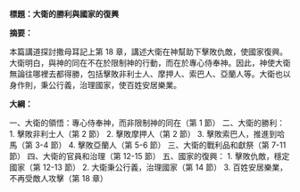**標題：大衛的勝利與國家的復興**

**摘要：**

本篇講道探討撒母耳記上第 18 章，講述大衛在神幫助下擊敗仇敵，使國家復興。大衛明白，與神的同在不在於限制神的行動，而在於專心侍奉神。因此，神使大衛無論往哪裡去都得勝，包括擊敗非利士人、摩押人、索巴人、亞蘭人等。大衛也以身作則，秉公行義，治理國家，使百姓安居樂業。

**大綱：**

一、大衛的領悟：專心侍奉神，而非限制神的同在（第 1 節）
二、大衛的勝利：
    1. 擊敗非利士人（第 2 節）
    2. 擊敗摩押人（第 2 節）
    3. 擊敗索巴人，推進到哈馬（第 3-4 節）
    4. 擊敗亞蘭人（第 5-6 節）
三、大衛的戰利品和獻祭（第 7-11 節）
四、大衛的官員和治理（第 12-15 節）
五、國家的復興：
    1. 擊敗仇敵，穩定國家（第 12-13 節）
    2. 大衛秉公行義，治理國家（第 14 節）
    3. 百姓安居樂業，不再受敵人攻擊（第 18 章）